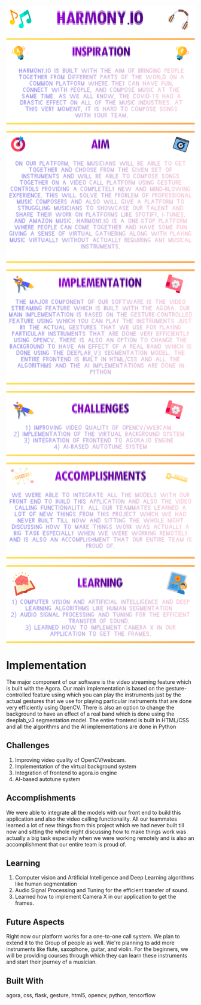 <p align="center">
  <img src="https://github.com/Shobhit2000/Harmony.io/blob/master/Images/harmony.png">
</p>

<p align="center">
  <img src="https://github.com/Shobhit2000/Harmony.io/blob/master/Images/inspiration.png">
</p>

<p align="center">
  <img src="https://github.com/Shobhit2000/Harmony.io/blob/master/Images/aim.png">
</p>


<p align="center">
  <img src="https://github.com/Shobhit2000/Harmony.io/blob/master/Images/implementation.png">
</p>


<p align="center">
  <img src="https://github.com/Shobhit2000/Harmony.io/blob/master/Images/challenges.png">
</p>


<p align="center">
  <img src="https://github.com/Shobhit2000/Harmony.io/blob/master/Images/accomplishments.png">
</p>


<p align="center">
  <img src="https://github.com/Shobhit2000/Harmony.io/blob/master/Images/learning.png">
</p>

# Implementation
The major component of our software is the video streaming feature which is built with the Agora. Our main implementation is based on the gesture-controlled feature using which you can play the instruments just by the actual gestures that we use for playing particular instruments that are done very efficiently using OpenCV. There is also an option to change the background to have an effect of a real band which is done using the deeplab_v3 segmentation model. The entire frontend is built in HTML/CSS and all the algorithms and the AI implementations are done in Python

## Challenges
1) Improving video quality of OpenCV/webcam. 
2) Implementation of the virtual background system 
3) Integration of frontend to agora.io engine 
4) AI-based autotune system

## Accomplishments 
We were able to integrate all the models with our front end to build this application and also the video calling functionality. All our teammates learned a lot of new things from this project which we had never built till now and sitting the whole night discussing how to make things work was actually a big task especially when we were working remotely and is also an accomplishment that our entire team is proud of.

## Learning
1) Computer vision and Artificial Intelligence and Deep Learning algorithms like human segmentation 
2) Audio Signal Processing and Tuning for the efficient transfer of sound. 
3) Learned how to implement Camera X in our application to get the frames.

## Future Aspects
Right now our platform works for a one-to-one call system. We plan to extend it to the Group of people as well. We're planning to add more instruments like flute, saxophone, guitar, and violin. For the beginners, we will be providing courses through which they can learn these instruments and start their journey of a musician.

## Built With
agora, 
css,
flask,
gesture,
html5,
opencv,
python,
tensorflow
